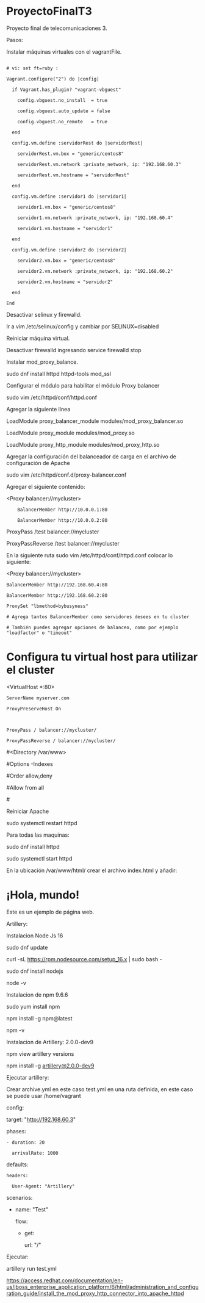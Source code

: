 # ProyectoFinalT3
Proyecto final de telecomunicaciones 3. 

Pasos: 

Instalar máquinas virtuales con el vagrantFile. 

```# -- mode: ruby -- 

# vi: set ft=ruby : 

Vagrant.configure("2") do |config| 

  if Vagrant.has_plugin? "vagrant-vbguest" 

    config.vbguest.no_install  = true 

    config.vbguest.auto_update = false 

    config.vbguest.no_remote   = true 

  end 

  config.vm.define :servidorRest do |servidorRest| 

    servidorRest.vm.box = "generic/centos8" 

    servidorRest.vm.network :private_network, ip: "192.168.60.3" 

    servidorRest.vm.hostname = "servidorRest" 

  end 

  config.vm.define :servidor1 do |servidor1| 

    servidor1.vm.box = "generic/centos8" 

    servidor1.vm.network :private_network, ip: "192.168.60.4" 

    servidor1.vm.hostname = "servidor1" 

  end 

  config.vm.define :servidor2 do |servidor2| 

    servidor2.vm.box = "generic/centos8" 

    servidor2.vm.network :private_network, ip: "192.168.60.2" 

    servidor2.vm.hostname = "servidor2" 

  end 

End 
```
 

Desactivar selinux y firewalld. 

Ir a vim /etc/selinux/config y cambiar por SELINUX=disabled 

Reiniciar máquina virtual. 

Desactivar firewalld ingresando service firewalld stop 

 

 

Instalar mod_proxy_balance. 

sudo dnf install httpd httpd-tools mod_ssl 

Configurar el módulo para habilitar el módulo Proxy balancer 

sudo vim /etc/httpd/conf/httpd.conf 

Agregar la siguiente línea 

LoadModule proxy_balancer_module modules/mod_proxy_balancer.so 

LoadModule proxy_module modules/mod_proxy.so 

LoadModule proxy_http_module modules/mod_proxy_http.so 

Agregar la configuración del balanceador de carga en el archivo de configuración de Apache 

sudo vim /etc/httpd/conf.d/proxy-balancer.conf 

Agregar el siguiente contenido: 

<Proxy balancer://mycluster> 

        BalancerMember http://10.0.0.1:80 

        BalancerMember http://10.0.0.2:80 

</Proxy> 

 

ProxyPass /test balancer://mycluster 

ProxyPassReverse /test balancer://mycluster 

 

En la siguiente ruta sudo vim /etc/httpd/conf/httpd.conf colocar lo siguiente: 

 

<Proxy balancer://mycluster> 

    BalancerMember http://192.168.60.4:80 

    BalancerMember http://192.168.60.2:80 

    ProxySet "lbmethod=bybusyness" 

    # Agrega tantos BalancerMember como servidores desees en tu cluster 

    # También puedes agregar opciones de balanceo, como por ejemplo "loadfactor" o "timeout" 

</Proxy> 

 

# Configura tu virtual host para utilizar el cluster 

<VirtualHost *:80> 

    ServerName myserver.com 

    ProxyPreserveHost On 

 

    ProxyPass / balancer://mycluster/ 

    ProxyPassReverse / balancer://mycluster/ 

 

#<Directory /var/www> 

#Options -Indexes 

#Order allow,deny 

#Allow from all 

#</Directory> 

</VirtualHost> 

 

Reiniciar Apache 

sudo systemctl restart httpd 

 

 

Para todas las maquinas: 

sudo dnf install httpd 

sudo systemctl start httpd 

En la ubicación /var/www/html/ crear el archivo index.html y añadir: 

<!DOCTYPE html> 

<html> 

<head> 

  <title>¡Hola, mundo!</title> 

</head> 

<body> 

  <h1>¡Hola, mundo!</h1> 

  <p>Este es un ejemplo de página web.</p> 

</body> 

</html> 

 

Artillery: 

Instalacion Node Js 16 

sudo dnf update 

curl -sL https://rpm.nodesource.com/setup_16.x | sudo bash - 

sudo dnf install nodejs 

node -v 

 

Instalacion de npm 9.6.6 

sudo yum install npm 

npm install -g npm@latest 

npm -v 

 

Instalacion de Artillery: 2.0.0-dev9 

npm view artillery versions 

npm install -g artillery@2.0.0-dev9 

 

Ejecutar artillery: 

Crear archive.yml en este caso test.yml en una ruta definida, en este caso se puede usar /home/vagrant 

 

config: 

  target: "http://192.168.60.3" 

  phases: 

    - duration: 20 

      arrivalRate: 1000 

  defaults: 

    headers: 

      User-Agent: "Artillery" 

scenarios: 

  - name: "Test" 

    flow: 

      - get: 

          url: "/" 

Ejecutar: 

artillery run test.yml 

 
https://access.redhat.com/documentation/en-us/jboss_enterprise_application_platform/6/html/administration_and_configuration_guide/install_the_mod_proxy_http_connector_into_apache_httpd 

 
